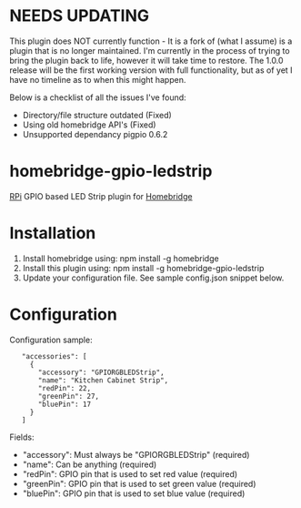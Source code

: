 # NEEDS UPDATING
This plugin does NOT currently function - It is a fork of (what I assume) is a plugin that is no longer maintained.
I'm currently in the process of trying to bring the plugin back to life, however it will take time to restore.
The 1.0.0 release will be the first working version with full functionality, but as of yet I have no timeline as to when this might happen.

Below is a checklist of all the issues I've found:
- Directory/file structure outdated (Fixed)
- Using old homebridge API's (Fixed)
- Unsupported dependancy pigpio 0.6.2

# homebridge-gpio-ledstrip
[RPi](https://www.raspberrypi.org) GPIO based LED Strip plugin for [Homebridge](https://github.com/nfarina/homebridge)

# Installation

1. Install homebridge using: npm install -g homebridge
2. Install this plugin using: npm install -g homebridge-gpio-ledstrip
3. Update your configuration file. See sample config.json snippet below. 

# Configuration

Configuration sample:

 ```
    "accessories": [
      {
        "accessory": "GPIORGBLEDStrip",
        "name": "Kitchen Cabinet Strip",
        "redPin": 22,
        "greenPin": 27,
        "bluePin": 17
      }
    ]
```

Fields: 

* "accessory": Must always be "GPIORGBLEDStrip" (required)
* "name": Can be anything (required)
* "redPin": GPIO pin that is used to set red value (required)
* "greenPin": GPIO pin that is used to set green value (required)
* "bluePin": GPIO pin that is used to set blue value (required)
